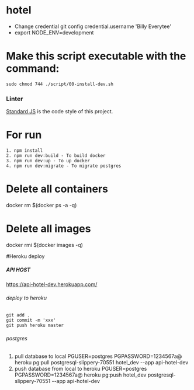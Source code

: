# hotel
- Change credential git config credential.username 'Billy Everytee'
- export NODE_ENV=development
# Make this script executable with the command:
    sudo chmod 744 ./script/00-install-dev.sh
### Linter
[Standard JS](https://standardjs.com/) is the code style of this project.

# For run
    1. npm install
    2. npm run dev:build - To build docker
    3. npm run dev:up - To up docker
    4. npm run dev:migrate - To migrate postgres

# Delete all containers
docker rm $(docker ps -a -q)
# Delete all images
docker rmi $(docker images -q)


#Heroku deploy
##### API HOST
https://api-hotel-dev.herokuapp.com/
###### deploy to heroku
    git add .
    git commit -m 'xxx'
    git push heroku master
###### postgres
1. pull database to local 
    PGUSER=postgres PGPASSWORD=1234567a@ heroku pg:pull postgresql-slippery-70551 hotel_dev --app api-hotel-dev
2. push database from local to heroku
    PGUSER=postgres PGPASSWORD=1234567a@ heroku pg:push hotel_dev postgresql-slippery-70551 --app api-hotel-dev